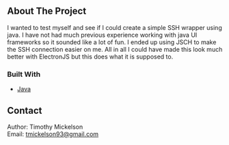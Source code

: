 <!-- ABOUT THE PROJECT -->
## About The Project

I wanted to test myself and see if I could create a simple SSH wrapper using java. I have not had much previous experience working
with java UI frameworks so it sounded like a lot of fun. I ended up using JSCH to make the SSH connection easier on me. All in all I could have
made this look much better with ElectronJS but this does what it is supposed to.


### Built With

* [Java](https://www.oracle.com/)


<!-- CONTACT -->
## Contact

Author: Timothy Mickelson <br/>
Email: tmickelson93@gmail.com
